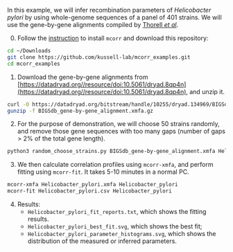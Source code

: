 In this example, we will infer recombination parameters of _Helicobacter pylori_ by using whole-genome sequences of a panel of 401 strains. We will use the gene-by-gene alignments compiled by [Thorell _et al_](http://journals.plos.org/plosgenetics/article?id=10.1371/journal.pgen.1006546).

0. Follow the [instruction](https://github.com/kussell-lab/mcorr/blob/master/README.md#installation) to install `mcorr` and download this repository:
```sh
cd ~/Downloads
git clone https://github.com/kussell-lab/mcorr_examples.git
cd mcorr_examples
```

1. Download the gene-by-gene alignments from [https://datadryad.org//resource/doi:10.5061/dryad.8qp4n](https://datadryad.org//resource/doi:10.5061/dryad.8qp4n), and unzip it.
```sh
curl -O https://datadryad.org/bitstream/handle/10255/dryad.134969/BIGSdb_gene-by-gene_alignment.xmfa.gz
gunzip -f BIGSdb_gene-by-gene_alignment.xmfa.gz
```

2. For the purpose of demonstration, we will choose 50 strains randomly, and remove those gene sequences with too many gaps (number of gaps > 2% of the total gene length).
```sh
python3 random_choose_strains.py BIGSdb_gene-by-gene_alignment.xmfa Helicobacter_pylori.xmfa 50
```

3. We then calculate correlation profiles using `mcorr-xmfa`, and perform fitting using `mcorr-fit`. It takes 5-10 minutes in a normal PC.
```sh
mcorr-xmfa Helicobacter_pylori.xmfa Helicobacter_pylori
mcorr-fit Helicobacter_pylori.csv Helicobacter_pylori
```

4. Results:
    * `Helicobacter_pylori_fit_reports.txt`, which shows the fitting results.
    * `Helicobacter_pylori_best_fit.svg`, which shows the best fit;
    * `Helicobacter_pylori_parameter_histograms.svg`, which shows the distribution of the measured or inferred parameters.
